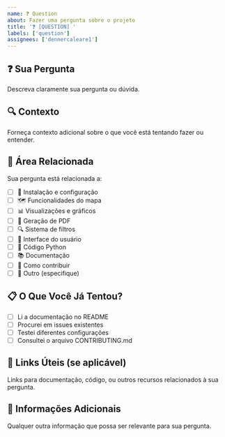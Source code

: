 ```yaml
---
name: ❓ Question
about: Fazer uma pergunta sobre o projeto
title: '❓ [QUESTION] '
labels: ['question']
assignees: ['dennercaleare1']
---
```


## ❓ **Sua Pergunta**
Descreva claramente sua pergunta ou dúvida.

## 🔍 **Contexto**
Forneça contexto adicional sobre o que você está tentando fazer ou entender.

## 🎯 **Área Relacionada**
Sua pergunta está relacionada a:
- [ ] 🚀 Instalação e configuração
- [ ] 🗺️ Funcionalidades do mapa
- [ ] 📊 Visualizações e gráficos
- [ ] 📄 Geração de PDF
- [ ] 🔍 Sistema de filtros
- [ ] 📱 Interface do usuário
- [ ] 🐍 Código Python
- [ ] 📚 Documentação
- [ ] 🤝 Como contribuir
- [ ] 🔧 Outro (especifique)

## 📋 **O Que Você Já Tentou?**
- [ ] Li a documentação no README
- [ ] Procurei em issues existentes
- [ ] Testei diferentes configurações
- [ ] Consultei o arquivo CONTRIBUTING.md

## 🔗 **Links Úteis** (se aplicável)
Links para documentação, código, ou outros recursos relacionados à sua pergunta.

## 📝 **Informações Adicionais**
Qualquer outra informação que possa ser relevante para sua pergunta.